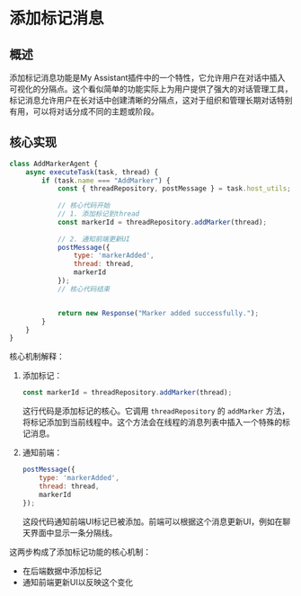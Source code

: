 # 添加标记消息

## 概述

添加标记消息功能是My Assistant插件中的一个特性，它允许用户在对话中插入可视化的分隔点。这个看似简单的功能实际上为用户提供了强大的对话管理工具，标记消息允许用户在长对话中创建清晰的分隔点，这对于组织和管理长期对话特别有用，可以将对话分成不同的主题或阶段。

## 核心实现

```javascript
class AddMarkerAgent {
    async executeTask(task, thread) {
        if (task.name === "AddMarker") {
            const { threadRepository, postMessage } = task.host_utils;
            
            // 核心代码开始
            // 1. 添加标记到thread
            const markerId = threadRepository.addMarker(thread);
            
            // 2. 通知前端更新UI
            postMessage({
                type: 'markerAdded',
                thread: thread,
                markerId
            });
            // 核心代码结束


            return new Response("Marker added successfully.");
        }
    }
}
```

核心机制解释：

1. 添加标记：
   ```javascript
   const markerId = threadRepository.addMarker(thread);
   ```
   这行代码是添加标记的核心。它调用 `threadRepository` 的 `addMarker` 方法，将标记添加到当前线程中。这个方法会在线程的消息列表中插入一个特殊的标记消息。

2. 通知前端：
   ```javascript
   postMessage({
       type: 'markerAdded',
       thread: thread,
       markerId
   });
   ```
   这段代码通知前端UI标记已被添加。前端可以根据这个消息更新UI，例如在聊天界面中显示一条分隔线。

这两步构成了添加标记功能的核心机制：
- 在后端数据中添加标记
- 通知前端更新UI以反映这个变化


